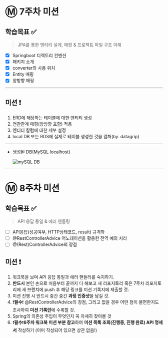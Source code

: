 # Ⓜ️ 7주차 미션

## 학습목표 ✅

> JPA를 통한 엔티티 설계, 매핑 & 프로젝트 파일 구조 이해

- [x] Springboot 디렉토리 컨벤션
- [x] 패키지 소개
- [x] converter의 사용 위치
- [x] Entity 매핑
- [x] 양방향 매핑

---

## 미션 ❗️

1. ERD에 해당하는 테이블에 대한 엔티티 생성
2. 연관관계 매핑(양방향 포함) 적용
3. 엔티티 칼럼에 대한 세부 설정
4. local DB 또는 RDS에 실제로 테이블 생성한 것을 캡처(by. datagrip)

---

- 생성된 DB(MySQL localhost)

  ![mySQL DB](https://github.com/yxhwxn/umc-spring/assets/87745916/bc24ff1c-1ee2-4332-ab4b-7d9ab987d251)

---

# Ⓜ️ 8주차 미션

## 학습목표 ✅

> API 응답 통일 & 에러 핸들링

- [ ] API응답(성공여부, HTTP상태코드, result) 규격화
- [ ] @RestControllerAdvice 어노테이션을 활용한 전역 예외 처리
- [ ] @(Rest)ControllerAdvice의 장점

## 미션 ❗️

1. 워크북을 보며 API 응답 통일과 에러 핸들러를 숙지하기.
2. **반드시** 본인 손으로 처음부터 끝까지 다 해보고 새 리포지토리 혹은 7주차 리포지토리에 새 브랜치에 push 후 해당 링크를 미션 기록지에 제출할 것.
3. 미션 진행 시 반드시 중간 중간 **과정 인증샷**을 남길 것.
4. ❗**필수**❗ @RestControllerAdvice의 장점, 그리고 없을 경우 어떤 점이 불편한지도 조사하여 **미션 기록란**에 수록할 것.
5. Spring의 의존성 주입이 무엇인지 꼭 자세히 찾아볼 것
6. ❗**필수**❗**6주차 워크북 미션 부분 참고**하여 **미션 목록 조회(진행중, 진행 완료) API 명세서** 작성하기 (이미 작성되어 있으면 상관 없음!)



